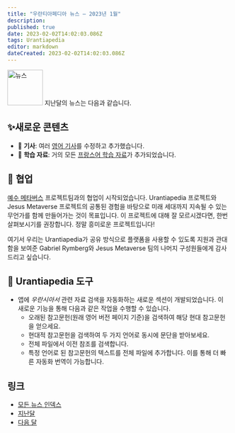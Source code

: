```yaml
---
title: "우란티아페디아 뉴스 — 2023년 1월"
description: 
published: true
date: 2023-02-02T14:02:03.086Z
tags: Urantiapedia
editor: markdown
dateCreated: 2023-02-02T14:02:03.086Z
---
```


<img src="/_assets/svg/icon-news.svg" alt="뉴스" style="width: 80px;"> 지난달의 뉴스는 다음과 같습니다.


## :sparkles:새로운 콘텐츠

- :page_with_curl: **기사**: 여러 [영어 기사](/en/index/articles)를 수정하고 추가했습니다.
- :notebook: **학습 자료**: 거의 모든 [프랑스어 학습 자료](/fr/index/study_aids)가 추가되었습니다.

## :blue_heart: 협업

[예수 메타버스](https://jesusmetaverse.org/) 프로젝트팀과의 협업이 시작되었습니다. Urantiapedia 프로젝트와 Jesus Metaverse 프로젝트의 공통된 경험을 바탕으로 미래 세대까지 지속될 수 있는 무언가를 함께 만들어가는 것이 목표입니다. 이 프로젝트에 대해 잘 모르시겠다면, 한번 살펴보시기를 권장합니다. 정말 흥미로운 프로젝트입니다!

여기서 우리는 Urantiapedia가 공유 방식으로 플랫폼을 사용할 수 있도록 지원과 관대함을 보여준 Gabriel Rymberg와 Jesus Metaverse 팀의 나머지 구성원들에게 감사드리고 싶습니다.

## :wrench: Urantiapedia 도구

- 앱에 _우란시아서_ 관련 자료 검색을 자동화하는 새로운 섹션이 개발되었습니다. 이 새로운 기능을 통해 다음과 같은 작업을 수행할 수 있습니다.
    - 오래된 참고문헌(원래 영어 버전 페이지 기준)을 검색하여 해당 현대 참고문헌을 얻으세요.
    - 현대적 참고문헌을 검색하여 두 가지 언어로 동시에 문단을 받아보세요.
    - 전체 파일에서 이전 참조를 검색합니다.
    - 특정 언어로 된 참고문헌의 텍스트를 전체 파일에 추가합니다. 이를 통해 더 빠른 자동화 번역이 가능합니다.

## 링크

- [모든 뉴스 인덱스](/ko/news)
- [지난달](/ko/news/2022/12)
- [다음 달](/ko/news/2023/02)